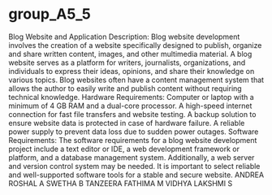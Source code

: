 # group_A5_5

Blog Website and Application
Description:
Blog website development involves the creation of a website specifically designed to publish, organize and share written content, images, and other multimedia material. A blog website serves as a platform for writers, journalists, organizations, and individuals to express their ideas, opinions, and share their knowledge on various topics. Blog websites often have a content management system that allows the author to easily write and publish content without requiring technical knowledge.
Hardware Requirements:
Computer or laptop with a minimum of 4 GB RAM and a dual-core processor. A high-speed internet connection for fast file transfers and website testing. A backup solution to ensure website data is protected in case of hardware failure. A reliable power supply to prevent data loss due to sudden power outages.
Software Requirements:
The software requirements for a blog website development project include a text editor or IDE, a web development framework or platform, and a database management system. Additionally, a web server and version control system may be needed. It is important to select reliable and well-supported software tools for a stable and secure website.
ANDREA ROSHAL A
SWETHA B
TANZEERA FATHIMA M
VIDHYA LAKSHMI S









